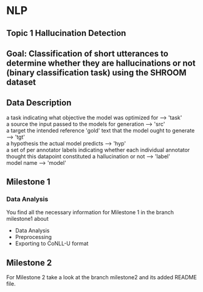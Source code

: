 # NLP

## Topic 1 Hallucination Detection 

## Goal: Classification of short utterances to determine whether they are hallucinations or not (binary classification task) using the SHROOM dataset 

## Data Description 

a task indicating what objective the model was optimized for --> 'task'  
a source the input passed to the models for generation --> 'src'   
a target the intended reference 'gold' text that the model ought to generate --> 'tgt'  
a hypothesis the actual model predicts --> 'hyp'  
a set of per annotator labels indicating whether each individual annotator thought this datapoint constituted a hallucination or not --> 'label'  
model name --> 'model' 

## Milestone 1
### Data Analysis 

You find all the necessary information for Milestone 1 in the branch milestone1 about 
  - Data Analysis
  - Preprocessing
  - Exporting to CoNLL-U format

## Milestone 2 

For Milestone 2 take a look at the branch milestone2 and its added README file. 
